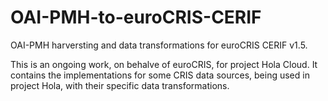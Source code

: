 # OAI-PMH-to-euroCRIS-CERIF
OAI-PMH harversting and data transformations for euroCRIS CERIF v1.5. 

This is an ongoing work, on behalve of euroCRIS, for project Hola Cloud.
It contains the implementations for some CRIS data sources, being used in project Hola, with their specific data transformations.
